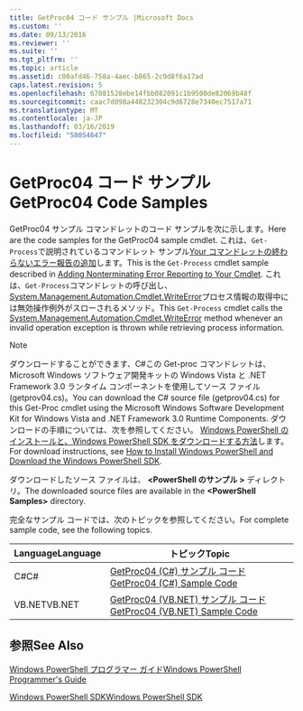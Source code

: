 ```yaml
---
title: GetProc04 コード サンプル |Microsoft Docs
ms.custom: ''
ms.date: 09/13/2016
ms.reviewer: ''
ms.suite: ''
ms.tgt_pltfrm: ''
ms.topic: article
ms.assetid: c00afd46-758a-4aec-b865-2c9d8f6a17ad
caps.latest.revision: 5
ms.openlocfilehash: 67081528ebe14fbb082091c1b9500de82069b48f
ms.sourcegitcommit: caac7d098a448232304c9d6728e7340ec7517a71
ms.translationtype: MT
ms.contentlocale: ja-JP
ms.lasthandoff: 03/16/2019
ms.locfileid: "58054647"
---
```

# <a name="getproc04-code-samples"></a><span data-ttu-id="ac120-102">GetProc04 コード サンプル</span><span class="sxs-lookup"><span data-stu-id="ac120-102">GetProc04 Code Samples</span></span>

<span data-ttu-id="ac120-103">GetProc04 サンプル コマンドレットのコード サンプルを次に示します。</span><span class="sxs-lookup"><span data-stu-id="ac120-103">Here are the code samples for the GetProc04 sample cmdlet.</span></span> <span data-ttu-id="ac120-104">これは、`Get-Process`で説明されているコマンドレット サンプル[Your コマンドレットの終わらないエラー報告の追加](../cmdlet/adding-non-terminating-error-reporting-to-your-cmdlet.md)します。</span><span class="sxs-lookup"><span data-stu-id="ac120-104">This is the `Get-Process` cmdlet sample described in [Adding Nonterminating Error Reporting to Your Cmdlet](../cmdlet/adding-non-terminating-error-reporting-to-your-cmdlet.md).</span></span> <span data-ttu-id="ac120-105">これは、`Get-Process`コマンドレットの呼び出し、 [System.Management.Automation.Cmdlet.WriteError](/dotnet/api/System.Management.Automation.Cmdlet.WriteError)プロセス情報の取得中には無効操作例外がスローされるメソッド。</span><span class="sxs-lookup"><span data-stu-id="ac120-105">This `Get-Process` cmdlet calls the [System.Management.Automation.Cmdlet.WriteError](/dotnet/api/System.Management.Automation.Cmdlet.WriteError) method whenever an invalid operation exception is thrown while retrieving process information.</span></span>

> [!NOTE]
> <span data-ttu-id="ac120-106">ダウンロードすることができます、C#この Get-proc コマンドレットは、Microsoft Windows ソフトウェア開発キットの Windows Vista と .NET Framework 3.0 ランタイム コンポーネントを使用してソース ファイル (getprov04.cs)。</span><span class="sxs-lookup"><span data-stu-id="ac120-106">You can download the C# source file (getprov04.cs) for this Get-Proc cmdlet using the Microsoft Windows Software Development Kit for Windows Vista and .NET Framework 3.0 Runtime Components.</span></span> <span data-ttu-id="ac120-107">ダウンロードの手順については、次を参照してください。 [Windows PowerShell のインストールと、Windows PowerShell SDK をダウンロードする方法](/powershell/developer/installing-the-windows-powershell-sdk)します。</span><span class="sxs-lookup"><span data-stu-id="ac120-107">For download instructions, see [How to Install Windows PowerShell and Download the Windows PowerShell SDK](/powershell/developer/installing-the-windows-powershell-sdk).</span></span>
>
> <span data-ttu-id="ac120-108">ダウンロードしたソース ファイルは、  **\<PowerShell のサンプル >** ディレクトリ。</span><span class="sxs-lookup"><span data-stu-id="ac120-108">The downloaded source files are available in the **\<PowerShell Samples>** directory.</span></span>

<span data-ttu-id="ac120-109">完全なサンプル コードでは、次のトピックを参照してください。</span><span class="sxs-lookup"><span data-stu-id="ac120-109">For complete sample code, see the following topics.</span></span>

|<span data-ttu-id="ac120-110">Language</span><span class="sxs-lookup"><span data-stu-id="ac120-110">Language</span></span>|<span data-ttu-id="ac120-111">トピック</span><span class="sxs-lookup"><span data-stu-id="ac120-111">Topic</span></span>|
|--------------|-----------|
|<span data-ttu-id="ac120-112">C#</span><span class="sxs-lookup"><span data-stu-id="ac120-112">C#</span></span>|[<span data-ttu-id="ac120-113">GetProc04 (C#) サンプル コード</span><span class="sxs-lookup"><span data-stu-id="ac120-113">GetProc04 (C#) Sample Code</span></span>](./getproc04-csharp-sample-code.md)|
|<span data-ttu-id="ac120-114">VB.NET</span><span class="sxs-lookup"><span data-stu-id="ac120-114">VB.NET</span></span>|[<span data-ttu-id="ac120-115">GetProc04 (VB.NET) サンプル コード</span><span class="sxs-lookup"><span data-stu-id="ac120-115">GetProc04 (VB.NET) Sample Code</span></span>](./getproc04-vb-net-sample-code.md)|

## <a name="see-also"></a><span data-ttu-id="ac120-116">参照</span><span class="sxs-lookup"><span data-stu-id="ac120-116">See Also</span></span>

[<span data-ttu-id="ac120-117">Windows PowerShell プログラマー ガイド</span><span class="sxs-lookup"><span data-stu-id="ac120-117">Windows PowerShell Programmer's Guide</span></span>](./windows-powershell-programmer-s-guide.md)

[<span data-ttu-id="ac120-118">Windows PowerShell SDK</span><span class="sxs-lookup"><span data-stu-id="ac120-118">Windows PowerShell SDK</span></span>](../windows-powershell-reference.md)